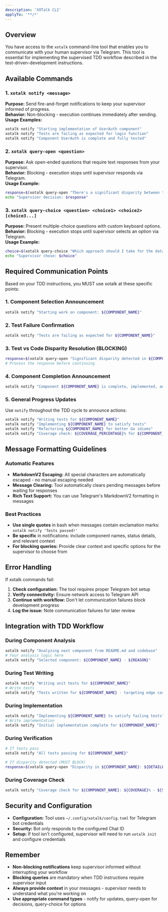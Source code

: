 ```yaml
---
description: 'XOTalk CLI'
applyTo: '**/*'
---
```


## Overview

You have access to the `xotalk` command-line tool that enables you to communicate with your human supervisor via Telegram. This tool is essential for implementing the supervised TDD workflow described in the test-driven-development instructions.

## Available Commands

### 1. `xotalk notify <message>`
**Purpose:** Send fire-and-forget notifications to keep your supervisor informed of progress.  
**Behavior:** Non-blocking - execution continues immediately after sending.  
**Usage Examples:**
```bash
xotalk notify "Starting implementation of UserAuth component"
xotalk notify "Tests are failing as expected for login function"
xotalk notify "Component UserAuth is complete and fully tested"
```

### 2. `xotalk query-open <question>`
**Purpose:** Ask open-ended questions that require text responses from your supervisor.  
**Behavior:** Blocking - execution stops until supervisor responds via Telegram.  
**Usage Example:**
```bash
response=$(xotalk query-open "There's a significant disparity between the test complexity and implementation. The tests expect error handling for 5 different network failure scenarios, but the simple implementation would only need basic error checking. Should I simplify the tests or implement the complex error handling?")
echo "Supervisor decision: $response"
```

### 3. `xotalk query-choice <question> <choice1> <choice2> [choice3...]`
**Purpose:** Present multiple-choice questions with custom keyboard options.  
**Behavior:** Blocking - execution stops until supervisor selects an option via Telegram.  
**Usage Example:**
```bash
choice=$(xotalk query-choice "Which approach should I take for the database layer?" "Use mocks for all tests" "Create integration tests with test database" "Mix of mocks and integration tests")
echo "Supervisor chose: $choice"
```

## Required Communication Points

Based on your TDD instructions, you MUST use xotalk at these specific points:

### 1. Component Selection Announcement
```bash
xotalk notify "Starting work on component: ${COMPONENT_NAME}"
```

### 2. Test Failure Confirmation
```bash
xotalk notify "Tests are failing as expected for ${COMPONENT_NAME}"
```

### 3. Test vs Code Disparity Resolution (BLOCKING)
```bash
response=$(xotalk query-open "Significant disparity detected in ${COMPONENT_NAME}. ${EXPLANATION_OF_DISPARITY}. Which approach should I take?")
# Process the response before continuing
```

### 4. Component Completion Announcement
```bash
xotalk notify "Component ${COMPONENT_NAME} is complete, implemented, and fully tested"
```

### 5. General Progress Updates
Use `notify` throughout the TDD cycle to announce actions:
```bash
xotalk notify "Writing tests for ${COMPONENT_NAME}"
xotalk notify "Implementing ${COMPONENT_NAME} to satisfy tests"
xotalk notify "Refactoring ${COMPONENT_NAME} for better Go idioms"
xotalk notify "Coverage check: ${COVERAGE_PERCENTAGE}% for ${COMPONENT_NAME}"
```

## Message Formatting Guidelines

### Automatic Features
- **MarkdownV2 Escaping:** All special characters are automatically escaped - no manual escaping needed
- **Message Clearing:** Tool automatically clears pending messages before waiting for responses
- **Rich Text Support:** You can use Telegram's MarkdownV2 formatting in messages

### Best Practices
- **Use single quotes** in bash when messages contain exclamation marks: `xotalk notify 'Tests passed!'`
- **Be specific** in notifications: include component names, status details, and relevant context
- **For blocking queries:** Provide clear context and specific options for the supervisor to choose from

## Error Handling

If xotalk commands fail:
1. **Check configuration:** The tool requires proper Telegram bot setup
2. **Verify connectivity:** Ensure network access to Telegram API
3. **Continue with workflow:** Don't let communication failures block development progress
4. **Log the issue:** Note communication failures for later review

## Integration with TDD Workflow

### During Component Analysis
```bash
xotalk notify "Analyzing next component from README.md and codebase"
# Your analysis logic here
xotalk notify "Selected component: ${COMPONENT_NAME} - ${REASON}"
```

### During Test Writing
```bash
xotalk notify "Writing unit tests for ${COMPONENT_NAME}"
# Write tests
xotalk notify "Tests written for ${COMPONENT_NAME} - targeting edge cases and core functionality"
```

### During Implementation
```bash
xotalk notify "Implementing ${COMPONENT_NAME} to satisfy failing tests"
# Write implementation
xotalk notify "Initial implementation complete for ${COMPONENT_NAME}"
```

### During Verification
```bash
# If tests pass
xotalk notify "All tests passing for ${COMPONENT_NAME}"

# If disparity detected (MUST BLOCK)
response=$(xotalk query-open "Disparity in ${COMPONENT_NAME}: ${DETAILED_EXPLANATION}. How should I proceed?")
```

### During Coverage Check
```bash
xotalk notify "Coverage check for ${COMPONENT_NAME}: ${COVERAGE}% - ${STATUS_MESSAGE}"
```

## Security and Configuration

- **Configuration:** Tool uses `~/.config/xotalk/config.toml` for Telegram bot credentials
- **Security:** Bot only responds to the configured Chat ID
- **Setup:** If tool isn't configured, supervisor will need to run `xotalk init` and configure credentials

## Remember

- **Non-blocking notifications** keep supervisor informed without interrupting your workflow
- **Blocking queries** are mandatory when TDD instructions require supervisor input
- **Always provide context** in your messages - supervisor needs to understand what you're working on
- **Use appropriate command types** - notify for updates, query-open for decisions, query-choice for options